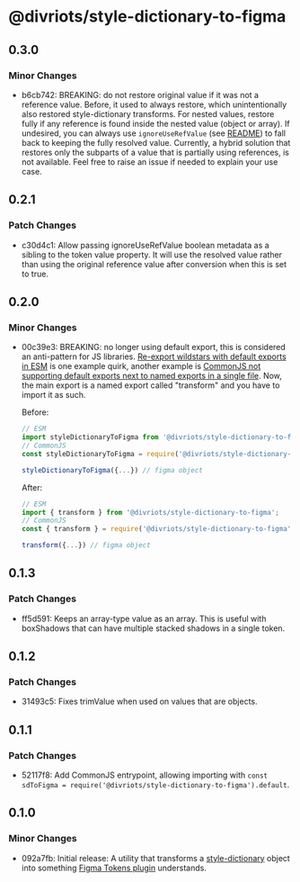 # @divriots/style-dictionary-to-figma

## 0.3.0

### Minor Changes

- b6cb742: BREAKING: do not restore original value if it was not a reference value. Before, it used to always restore, which unintentionally also restored style-dictionary transforms. For nested values, restore fully if any reference is found inside the nested value (object or array). If undesired, you can always use `ignoreUseRefValue` (see [README](./README.md)) to fall back to keeping the fully resolved value. Currently, a hybrid solution that restores only the subparts of a value that is partially using references, is not available. Feel free to raise an issue if needed to explain your use case.

## 0.2.1

### Patch Changes

- c30d4c1: Allow passing ignoreUseRefValue boolean metadata as a sibling to the token value property. It will use the resolved value rather than using the original reference value after conversion when this is set to true.

## 0.2.0

### Minor Changes

- 00c39e3: BREAKING: no longer using default export, this is considered an anti-pattern for JS libraries. [Re-export wildstars with default exports in ESM](https://twitter.com/DasSurma/status/1509835337295609865) is one example quirk, another example is [CommonJS not supporting default exports next to named exports in a single file](https://github.com/divriots/style-dictionary-to-figma/issues/7). Now, the main export is a named export called "transform" and you have to import it as such.

  Before:

  ```js
  // ESM
  import styleDictionaryToFigma from '@divriots/style-dictionary-to-figma';
  // CommonJS
  const styleDictionaryToFigma = require('@divriots/style-dictionary-to-figma');

  styleDictionaryToFigma({...}) // figma object
  ```

  After:

  ```js
  // ESM
  import { transform } from '@divriots/style-dictionary-to-figma';
  // CommonJS
  const { transform } = require('@divriots/style-dictionary-to-figma');

  transform({...}) // figma object
  ```

## 0.1.3

### Patch Changes

- ff5d591: Keeps an array-type value as an array. This is useful with boxShadows that can have multiple stacked shadows in a single token.

## 0.1.2

### Patch Changes

- 31493c5: Fixes trimValue when used on values that are objects.

## 0.1.1

### Patch Changes

- 52117f8: Add CommonJS entrypoint, allowing importing with `const sdToFigma = require('@divriots/style-dictionary-to-figma').default`.

## 0.1.0

### Minor Changes

- 092a7fb: Initial release: A utility that transforms a [style-dictionary](https://amzn.github.io/style-dictionary/#/) object into something [Figma Tokens plugin](https://www.figma.com/community/plugin/843461159747178978) understands.
